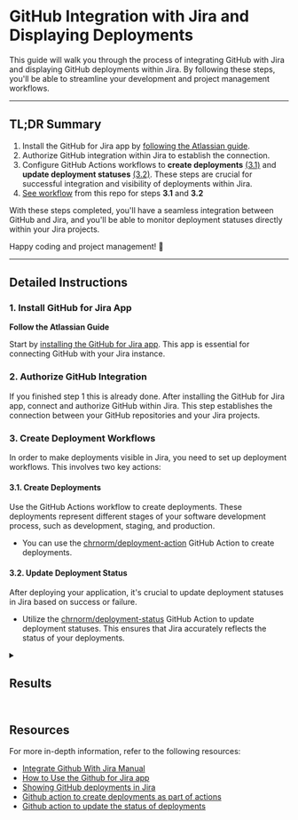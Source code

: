 # GitHub Integration with Jira and Displaying Deployments

This guide will walk you through the process of integrating GitHub with Jira and displaying GitHub deployments within Jira. By following these steps, you'll be able to streamline your development and project management workflows.

****
## TL;DR Summary

1. Install the GitHub for Jira app by [following the Atlassian guide](https://support.atlassian.com/jira-cloud-administration/docs/integrate-with-github/).
2. Authorize GitHub integration within Jira to establish the connection.
3. Configure GitHub Actions workflows to **create deployments** [(3.1)](#31-create-deployments) and **update deployment statuses** [(3.2)](#32-update-deployment-status). These steps are crucial for successful integration and visibility of deployments within Jira.
4. [See workflow](https://github.com/ap0h/jira-integration-test/blob/c749167531ebaf8bf301b87bee9f9784c5db51dd/.github/workflows/deploy.yml) from this repo for steps **3.1** and **3.2**


With these steps completed, you'll have a seamless integration between GitHub and Jira, and you'll be able to monitor deployment statuses directly within your Jira projects. 

Happy coding and project management! 🚀
****

## Detailed Instructions

### 1. Install GitHub for Jira App

**Follow the Atlassian Guide**

Start by [installing the GitHub for Jira app](https://support.atlassian.com/jira-cloud-administration/docs/integrate-with-github/). This app is essential for connecting GitHub with your Jira instance.

### 2. Authorize GitHub Integration

If you finished step 1 this is already done.
After installing the GitHub for Jira app, connect and authorize GitHub within Jira. This step establishes the connection between your GitHub repositories and your Jira projects.

### 3. Create Deployment Workflows

In order to make deployments visible in Jira, you need to set up deployment workflows. This involves two key actions:

#### 3.1. Create Deployments

Use the GitHub Actions workflow to create deployments. These deployments represent different stages of your software development process, such as development, staging, and production.

- You can use the [chrnorm/deployment-action](https://github.com/chrnorm/deployment-action) GitHub Action to create deployments.

#### 3.2. Update Deployment Status

After deploying your application, it's crucial to update deployment statuses in Jira based on success or failure.

- Utilize the [chrnorm/deployment-status](https://github.com/chrnorm/deployment-status) GitHub Action to update deployment statuses. This ensures that Jira accurately reflects the status of your deployments.



<details>
  <summary><h2>Results<h2></summary>
  Deployments within Jira ticket

  ![Deployments withing Jira ticket](./images/jira1.png)

  Deployments tab

  ![Deployments tab](./images/jira2.png)

  Ticket status indicator

  ![Ticket status indicator](images/jira3.png)

</details>

## Resources

For more in-depth information, refer to the following resources:

- [Integrate Github With Jira Manual](https://support.atlassian.com/jira-cloud-administration/docs/integrate-with-github/)
- [How to Use the Github for Jira app](https://support.atlassian.com/jira-cloud-administration/docs/use-the-github-for-jira-app)
- [Showing GitHub deployments in Jira](https://github.com/atlassian/github-for-jira/blob/main/docs/deployments.md)
- [Github action to create deployments as part of actions](https://github.com/chrnorm/deployment-action)
- [Github action to update the status of deployments](https://github.com/chrnorm/deployment-status)

